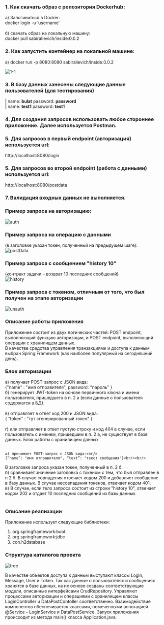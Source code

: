 ### 1. Как скачать образ с репозитория Dockerhub:
а)  Залогиниться в Docker:<br/>
      docker login -u ‘username’<br/><br/>
б)  скачать образ на локальную машину:<br/>
docker pull sabiralievich/inside:0.0.2
  
### 2. Как запустить контейнер на локальной машине:
  а)  docker run -p 8080:8080 sabiralievich/inside:0.0.2<br/>
  
  ![1-1](https://user-images.githubusercontent.com/84394882/143913468-e936fc92-0616-4074-9ca5-b006b4fe0bac.png)

  
### 3. В базу данных занесены следующие данные пользователей (для тестирования)
| name: **bulat** password: **password**<br/>
| name: **test1** password: **test1**<br/>

### 4. Для создания запросов использовать любое стороннее приложение. Далее используется Postman.

### 5. Для запросов в первый endpoint (авторизация) используется url: 
http://localhost:8080/login<br/>

### 5. Для запросов во второй endpoint (работа с данными) используется url:
http://localhost:8080/postdata<br/>

### 7. Валидация входных данных не выполняется.

### Пример запроса на авторизацию:
![auth](https://user-images.githubusercontent.com/84394882/143914013-eed8aea8-d11d-4651-83ea-6144f78d9d1f.JPG)


### Пример запроса на операцию с данными 
(в заголовке указан токен, полученный на предыдущем шаге):<br/>
![postData](https://user-images.githubusercontent.com/84394882/143914351-a844e92e-ec00-428a-8efb-c2b480560242.JPG)

### Пример запроса с сообщением "history 10" 
(контракт задачи – возврат 10 последних сообщений)<br/>
![history](https://user-images.githubusercontent.com/84394882/143914789-cdbae4eb-dfa8-4f46-b912-446fc97950cb.JPG)

### Пример запроса с токеном, отличным от того, что был получен на этапе авторизации
![unauth](https://user-images.githubusercontent.com/84394882/143915077-1b9a1df9-5f21-4263-8a29-b71b9b0055f9.JPG)

### Описание работы приложения
Приложение состоит из двух логических частей: POST endpoint, выполняющий функцию авторизации, и POST endpoint, выполняющий операции с хранилищем данных.<br/>
В качестве средства управления транзакциями и доступа к данным выбран Spring Framework (как наиболее популярный на сегодняшний день).<br/>
### Блок авторизации

а) получает POST-запрос с JSON вида:<br/>
{"name" : "имя отправителя", password: "пароль" }<br/>
	б) генерирует JWT-token на основе первичного ключа и имени пользователя, пришедшего в п. 2 а (если данные о пользователя содержатся в БД). <br/><br/>
	в) отправляет в ответ код 200 и JSON вида:<br/>
{ “token” : "тут сгенерированный токен" }<br/><br/>
	г) или отправляет в ответ пустую строку и код 404 в случае, если пользователь с именем, пришедшим в п. 2 а, не существует в базе данных.
Блок работы с хранилищем данных<br/><br/>

	а) принимает POST-запрос с JSON вида:<br/>
	{“name”: "имя отправителя", “text”: "текст сообщения"}<br/><br/>
В заголовке запроса указан токен, полученный в п. 2 б.<br/>
	б) сравнивает значение заголовка с токеном с тем, что был отправлен в п 2 б. В случае совпадения отвечает кодом 200 и добавляет сообщение в базу данных. В случае несовпадения токенов, отвечает кодом 401.<br/>
	в) В случае, если тело запроса состоит из строки "history 10", отвечает кодом 202 и отдает 10 последних сообщений из базы данных.<br/>
 
### Описание реализации

Приложение использует следующие библиотеки:<br/>
1. org.springframework:boot<br/>
2. org.springframework:jdbc<br/>
3. con.h2database<br/>

### Структура каталогов проекта
![tree](https://user-images.githubusercontent.com/84394882/143915633-1a5adda6-1b54-485a-87cf-56274f46e3ef.JPG)

В качестве объектов доступа к данным выступают классы Login, Message, User и Token. Так как данные о пользователях и сообщениях хранятся в базе данных, на их основе созданы соответствующие модели, описанные интерфейсами CrudRepository. Управляют процессами авторизации и операциями с хранилищем классы LoginController и DataPostContoller соответственно. Взаимодействие компонентов обеспечивается классами, помеченными аннотацией @Service – LoginService и DataPostService. Запуск приложения происходит из метода main() класса Application.java.











